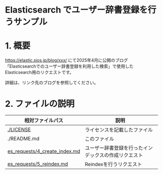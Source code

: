 # Elasticsearch でユーザー辞書登録を行うサンプル

# 1. 概要

https://elastic.sios.jp/blog/xxx/ にて2025年4月に公開のブログ
「Elasticsearchでのユーザー辞書登録を利用した検索」で使用したElasticsearch用のリクエストです。

詳細は、リンク先のブログを参照してください。


# 2. ファイルの説明

| 相対ファイルパス | 説明 |
|---|---|
| [./LICENSE](./LICENSE) | ライセンスを記載したファイル |
| ./README.md | このファイル |
| [es_requests/4_create_index.md](es_requests/4_create_index.md) | ユーザー辞書登録を行ったインデックスの作成リクエスト |
| [es_requests/5_reindex.md](es_requests/5_reindex.md) | Reindexを行うリクエスト |

